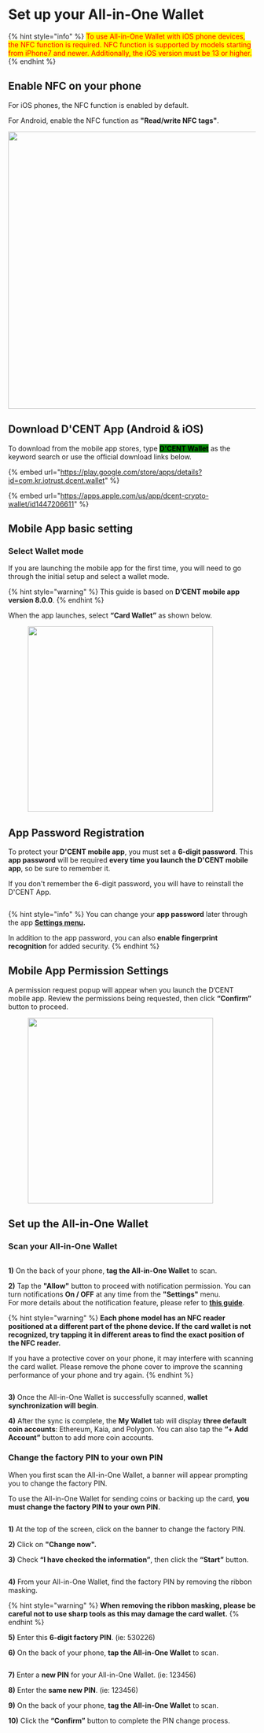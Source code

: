 # Set up your All-in-One Wallet

{% hint style="info" %}
<mark style="color:red;">To use All-in-One Wallet with iOS phone devices, the NFC function is required. NFC function is supported by models starting from iPhone7 and newer. Additionally, the iOS version must be 13 or higher.</mark>&#x20;
{% endhint %}

## Enable NFC on your phone

For iOS phones, the NFC function is enabled by default.&#x20;

For Android, enable the NFC function as **"Read/write NFC tags"**.

<div align="left"><img src="../../.gitbook/assets/NFC-eng.png" alt="" width="563"></div>

## Download D'CENT App (Android & iOS) <a href="#download-app" id="download-app"></a>

To download from the mobile app stores, type <mark style="background-color:green;">**D'CENT Wallet**</mark> as the keyword search or use the official download links below.

{% embed url="https://play.google.com/store/apps/details?id=com.kr.iotrust.dcent.wallet" %}

{% embed url="https://apps.apple.com/us/app/dcent-crypto-wallet/id1447206611" %}

## Mobile App basic setting

### Select Wallet mode

If you are launching the mobile app for the first time, you will need to go through the initial setup and select a wallet mode.

{% hint style="warning" %}
This guide is based on **D’CENT mobile app version 8.0.0**.
{% endhint %}

When the app launches, select **“Card Wallet”** as shown below.

<div align="left"><figure><img src="../../.gitbook/assets/Card-01.png" alt="" width="377"><figcaption></figcaption></figure></div>

## **App Password Registration**

To protect your **D'CENT mobile app**, you must set a **6-digit password**. This **app password** will be required **every time you launch the D'CENT mobile app**, so be sure to remember it.

If you don't remember the 6-digit password, you will have to reinstall the D'CENT App.

<div align="left"><figure><img src="../../.gitbook/assets/Card-02 (1).png" alt=""><figcaption></figcaption></figure></div>

{% hint style="info" %}
You can change your **app password** later through the app [**Settings menu**](https://userguide.dcentwallet.com/mobile-app/mobile-app-setting-menu)**.**&#x20;

In addition to the app password, you can also **enable fingerprint recognition** for added security.
{% endhint %}

## **Mobile App Permission Settings** <a href="#mobile-app-permission-settings" id="mobile-app-permission-settings"></a>

A permission request popup will appear when you launch the D’CENT mobile app. Review the permissions being requested, then click **“Confirm”** button to proceed.

<div align="left"><figure><img src="../../.gitbook/assets/Card-03.png" alt="" width="377"><figcaption></figcaption></figure></div>

## Set up the All-in-One Wallet

### Scan your All-in-One Wallet

<div align="left"><figure><img src="../../.gitbook/assets/Card-04.png" alt=""><figcaption></figcaption></figure></div>

**1)** On the back of your phone, **tag the All-in-One Wallet** to scan.

**2)** Tap the **"Allow"** button to proceed with notification permission. You can turn notifications **On / OFF** at any time from the **"Settings"** menu.\
For more details about the notification feature, please refer to [**this guide**](https://userguide.dcentwallet.com/mobile-app/mobile-app-setting-menu#notification).

{% hint style="warning" %}
**Each phone model has an NFC reader positioned at a different part of the phone device. If the card wallet is not recognized, try tapping it in different areas to find the exact position of the NFC reader.**

If you have a protective cover on your phone, it may interfere with scanning the card wallet. Please remove the phone cover to improve the scanning performance of your phone and try again.&#x20;
{% endhint %}

<div align="left"><figure><img src="../../.gitbook/assets/Card-05.png" alt=""><figcaption></figcaption></figure></div>

**3)** Once the All-in-One Wallet is successfully scanned, **wallet synchronization will begin**.

**4)** After the sync is complete, the **My Wallet** tab will display **three default coin accounts**: Ethereum, Kaia, and Polygon. You can also tap the **“+ Add Account”** button to add more coin accounts.

### Change the factory PIN to your own PIN

When you first scan the All-in-One Wallet, a banner will appear prompting you to change the factory PIN.

To use the All-in-One Wallet for sending coins or backing up the card, **you must change the factory PIN to your own PIN.**

<div align="left"><figure><img src="../../.gitbook/assets/Card-06.png" alt=""><figcaption></figcaption></figure></div>

**1)** At the top of the screen, click on the banner to change the factory PIN.

**2)** Click on **"Change now".**

**3)** Check **“I have checked the information”**, then click the **“Start”** button.

<div align="left"><figure><img src="../../.gitbook/assets/Card-07.png" alt=""><figcaption></figcaption></figure></div>

**4)** From your All-in-One Wallet, find the factory PIN by removing the ribbon masking.

{% hint style="warning" %}
**When removing the ribbon masking, please be careful not to use sharp tools as this may damage the card wallet.**
{% endhint %}

**5)** Enter this **6-digit factory PIN**. (ie: 530226)

**6)** On the back of your phone, **tap the All-in-One Wallet** to scan.

<div align="left"><figure><img src="../../.gitbook/assets/Card-08.png" alt=""><figcaption></figcaption></figure></div>

**7)** Enter a **new PIN** for your All-in-One Wallet. (ie: 123456)

**8)** Enter the **same new PIN**. (ie: 123456)

**9)** On the back of your phone, **tag the All-in-One Wallet** to scan.

**10)** Click the **“Confirm”** button to complete the PIN change process.
